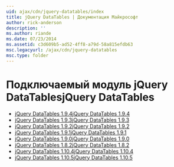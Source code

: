```yaml
---
uid: ajax/cdn/jquery-datatables/index
title: jQuery DataTables | Документация Майкрософт
author: rick-anderson
description: ''
ms.author: riande
ms.date: 07/23/2014
ms.assetid: c3d609b5-ad52-4ff8-a79d-58a815efdb63
msc.legacyurl: /ajax/cdn/jquery-datatables
msc.type: folder
---
```

<a name="jquery-datatables"></a><span data-ttu-id="ac69b-102">Подключаемый модуль jQuery DataTables</span><span class="sxs-lookup"><span data-stu-id="ac69b-102">jQuery DataTables</span></span>
====================
- [<span data-ttu-id="ac69b-103">jQuery DataTables 1.9.4</span><span class="sxs-lookup"><span data-stu-id="ac69b-103">jQuery DataTables 1.9.4</span></span>](cdnjquerydatatables194.md)
- [<span data-ttu-id="ac69b-104">jQuery DataTables 1.9.3</span><span class="sxs-lookup"><span data-stu-id="ac69b-104">jQuery DataTables 1.9.3</span></span>](cdnjquerydatatables193.md)
- [<span data-ttu-id="ac69b-105">jQuery DataTables 1.9.2</span><span class="sxs-lookup"><span data-stu-id="ac69b-105">jQuery DataTables 1.9.2</span></span>](cdnjquerydatatables192.md)
- [<span data-ttu-id="ac69b-106">jQuery DataTables 1.9.1</span><span class="sxs-lookup"><span data-stu-id="ac69b-106">jQuery DataTables 1.9.1</span></span>](cdnjquerydatatables191.md)
- [<span data-ttu-id="ac69b-107">jQuery DataTables 1.9.0</span><span class="sxs-lookup"><span data-stu-id="ac69b-107">jQuery DataTables 1.9.0</span></span>](cdnjquerydatatables190.md)
- [<span data-ttu-id="ac69b-108">jQuery DataTables 1.8.2</span><span class="sxs-lookup"><span data-stu-id="ac69b-108">jQuery DataTables 1.8.2</span></span>](cdnjquerydatatables182.md)
- [<span data-ttu-id="ac69b-109">jQuery DataTables 1.10.4</span><span class="sxs-lookup"><span data-stu-id="ac69b-109">jQuery DataTables 1.10.4</span></span>](cdnjquerydatatables104.md)
- [<span data-ttu-id="ac69b-110">jQuery DataTables 1.10.5</span><span class="sxs-lookup"><span data-stu-id="ac69b-110">jQuery DataTables 1.10.5</span></span>](cdnjquerydatatables105.md)
